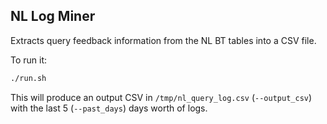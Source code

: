 ## NL Log Miner

Extracts query feedback information from the NL BT tables into a CSV file.

To run it:

```bash
./run.sh
```

This will produce an output CSV in `/tmp/nl_query_log.csv` (`--output_csv`)
with the last 5 (`--past_days`) days worth of logs.
